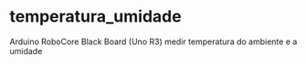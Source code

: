 # temperatura_umidade
Arduino RoboCore Black Board (Uno R3) medir temperatura do ambiente e a umidade
